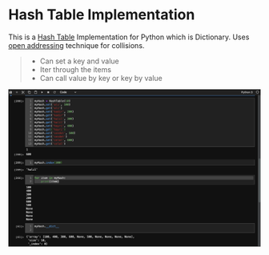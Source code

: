 # Hash Table Implementation

This is a [Hash Table](https://en.wikipedia.org/wiki/Hash_table) Implementation for Python which is Dictionary. Uses [open addressing](https://en.wikipedia.org/wiki/Hash_table#Open_addressing) technique for collisions.

> * Can set a key and value
> * Iter through the items
> * Can call value by key or key by value

![demo](img/demo_hash_table.png)

